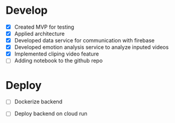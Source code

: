 #  Develop
- [x] Created MVP for testing
- [x] Applied architecture
- [x] Developed data service for communication with firebase
- [x] Developed emotion analysis service to analyze inputed videos
- [x] Implemented cliping video feature
- [ ] Adding notebook to the github repo
# Deploy
- [ ] Dockerize backend
- [ ] Deploy backend on cloud run

      
